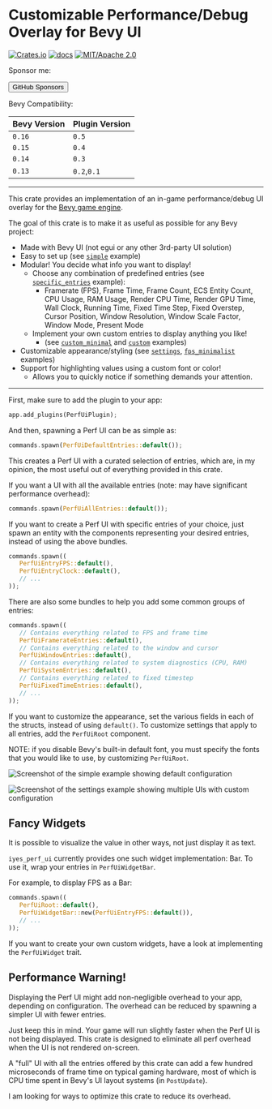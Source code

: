 # Customizable Performance/Debug Overlay for Bevy UI

[![Crates.io](https://img.shields.io/crates/v/iyes_perf_ui)](https://crates.io/crates/iyes_perf_ui)
[![docs](https://docs.rs/iyes_perf_ui/badge.svg)](https://docs.rs/iyes_perf_ui/)
[![MIT/Apache 2.0](https://img.shields.io/badge/license-MIT%2FApache-blue.svg)](./LICENSE)

Sponsor me:

<a href="https://github.com/sponsors/inodentry"><button class="ghsponsors-button">GitHub Sponsors</button></a>

Bevy Compatibility:

| Bevy Version | Plugin Version |
|--------------|----------------|
| `0.16`       | `0.5`          |
| `0.15`       | `0.4`          |
| `0.14`       | `0.3`          |
| `0.13`       | `0.2`,`0.1`    |

---

This crate provides an implementation of an in-game performance/debug UI overlay
for the [Bevy game engine](https://bevyengine.org).

The goal of this crate is to make it as useful as possible for any Bevy project:
 - Made with Bevy UI (not egui or any other 3rd-party UI solution)
 - Easy to set up (see [`simple`](examples/simple.rs) example)
 - Modular! You decide what info you want to display!
   - Choose any combination of predefined entries (see [`specific_entries`](examples/specific_entries.rs) example):
     - Framerate (FPS), Frame Time, Frame Count, ECS Entity Count, CPU Usage, RAM Usage,
       Render CPU Time, Render GPU Time,
       Wall Clock, Running Time, Fixed Time Step, Fixed Overstep,
       Cursor Position, Window Resolution, Window Scale Factor, Window Mode, Present Mode
   - Implement your own custom entries to display anything you like!
     - (see [`custom_minimal`](examples/custom_minimal.rs) and [`custom`](examples/custom.rs) examples)
 - Customizable appearance/styling (see [`settings`](examples/settings.rs), [`fps_minimalist`](examples/fps_minimalist.rs) examples)
 - Support for highlighting values using a custom font or color!
   - Allows you to quickly notice if something demands your attention.

---

First, make sure to add the plugin to your app:

```rust
app.add_plugins(PerfUiPlugin);
```

And then, spawning a Perf UI can be as simple as:

```rust
commands.spawn(PerfUiDefaultEntries::default());
```

This creates a Perf UI with a curated selection of entries, which are,
in my opinion, the most useful out of everything provided in this crate.

If you want a UI with all the available entries (note: may have significant
performance overhead):

```rust
commands.spawn(PerfUiAllEntries::default());
```

If you want to create a Perf UI with specific entries of your choice, just
spawn an entity with the components representing your desired entries,
instead of using the above bundles.

```rust
commands.spawn((
   PerfUiEntryFPS::default(),
   PerfUiEntryClock::default(),
   // ...
));
```

There are also some bundles to help you add some common groups of entries:

```rust
commands.spawn((
   // Contains everything related to FPS and frame time
   PerfUiFramerateEntries::default(),
   // Contains everything related to the window and cursor
   PerfUiWindowEntries::default(),
   // Contains everything related to system diagnostics (CPU, RAM)
   PerfUiSystemEntries::default(),
   // Contains everything related to fixed timestep
   PerfUiFixedTimeEntries::default(),
   // ...
));
```

If you want to customize the appearance, set the various fields in each of
the structs, instead of using `default()`. To customize settings that apply
to all entries, add the `PerfUiRoot` component.

NOTE: if you disable Bevy's built-in default font, you must specify the
fonts that you would like to use, by customizing `PerfUiRoot`.

![Screenshot of the simple example showing default configuration](screenshots/simple.png)

![Screenshot of the settings example showing multiple UIs with custom configuration](screenshots/settings.png)

## Fancy Widgets

It is possible to visualize the value in other ways, not just display it
as text.

`iyes_perf_ui` currently provides one such widget implementation: Bar. To
use it, wrap your entries in `PerfUiWidgetBar`.

For example, to display FPS as a Bar:

```rust
commands.spawn((
   PerfUiRoot::default(),
   PerfUiWidgetBar::new(PerfUiEntryFPS::default()),
   // ...
));
```

If you want to create your own custom widgets, have a look at implementing
the `PerfUiWidget` trait.

## Performance Warning!

Displaying the Perf UI might add non-negligible overhead to your app, depending
on configuration. The overhead can be reduced by spawning a simpler UI with
fewer entries.

Just keep this in mind. Your game will run slightly faster when the Perf UI
is not being displayed. This crate is designed to eliminate all perf overhead
when the UI is not rendered on-screen.

A "full" UI with all the entries offered by this crate can add a few hundred
microseconds of frame time on typical gaming hardware, most of which is CPU
time spent in Bevy's UI layout systems (in `PostUpdate`).

I am looking for ways to optimize this crate to reduce its overhead.
